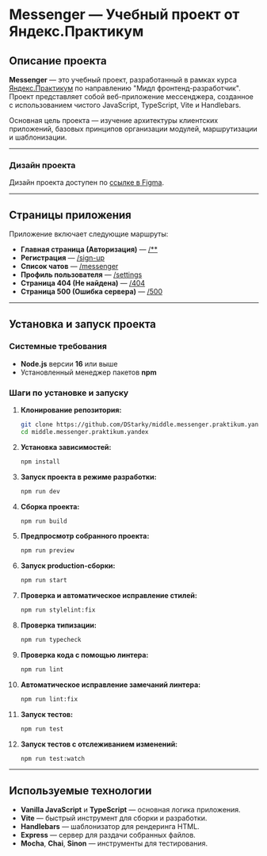 # Messenger — Учебный проект от Яндекс.Практикум

## Описание проекта

**Messenger** — это учебный проект, разработанный в рамках курса [Яндекс.Практикум](https://praktikum.yandex.ru/) по направлению "Мидл фронтенд-разработчик". Проект представляет собой веб-приложение мессенджера, созданное с использованием чистого JavaScript, TypeScript, Vite и Handlebars.

Основная цель проекта — изучение архитектуры клиентских приложений, базовых принципов организации модулей, маршрутизации и шаблонизации.

---

### Дизайн проекта

Дизайн проекта доступен по [ссылке в Figma](https://www.figma.com/design/ywRG2C92lViK15kEAE6tzc/Messanger-VanillaJS).

---

## Страницы приложения

Приложение включает следующие маршруты:

- **Главная страница (Авторизация)** — [/\*\*](https://dstarky-messanger.netlify.app/)
- **Регистрация** — [/sign-up](https://dstarky-messanger.netlify.app/sign-up)
- **Список чатов** — [/messenger](https://dstarky-messanger.netlify.app/messenger)
- **Профиль пользователя** — [/settings](https://dstarky-messanger.netlify.app/settings)
- **Страница 404 (Не найдена)** — [/404](https://dstarky-messanger.netlify.app/404)
- **Страница 500 (Ошибка сервера)** — [/500](https://dstarky-messanger.netlify.app/500)

---

## Установка и запуск проекта

### Системные требования

- **Node.js** версии **16** или выше
- Установленный менеджер пакетов **npm**

### Шаги по установке и запуску

1. **Клонирование репозитория:**

   ```bash
   git clone https://github.com/DStarky/middle.messenger.praktikum.yandex
   cd middle.messenger.praktikum.yandex
   ```

2. **Установка зависимостей:**

   ```bash
   npm install
   ```

3. **Запуск проекта в режиме разработки:**

   ```bash
   npm run dev
   ```

4. **Сборка проекта:**

   ```bash
   npm run build
   ```

5. **Предпросмотр собранного проекта:**

   ```bash
   npm run preview
   ```

6. **Запуск production-сборки:**

   ```bash
   npm run start
   ```

7. **Проверка и автоматическое исправление стилей:**

   ```bash
   npm run stylelint:fix
   ```

8. **Проверка типизации:**

   ```bash
   npm run typecheck
   ```

9. **Проверка кода с помощью линтера:**

   ```bash
   npm run lint
   ```

10. **Автоматическое исправление замечаний линтера:**

    ```bash
    npm run lint:fix
    ```

11. **Запуск тестов:**

    ```bash
    npm run test
    ```

12. **Запуск тестов с отслеживанием изменений:**

    ```bash
    npm run test:watch
    ```

---

## Используемые технологии

- **Vanilla JavaScript** и **TypeScript** — основная логика приложения.
- **Vite** — быстрый инструмент для сборки и разработки.
- **Handlebars** — шаблонизатор для рендеринга HTML.
- **Express** — сервер для раздачи собранных файлов.
- **Mocha**, **Chai**, **Sinon** — инструменты для тестирования.
